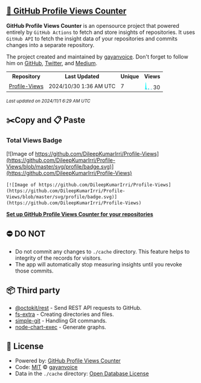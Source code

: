 ## [🚀 GitHub Profile Views Counter](https://github.com/gayanvoice/github-profile-views-counter)
**GitHub Profile Views Counter** is an opensource project that powered entirely by  `GitHub Actions` to fetch and store insights of repositories.
It uses `GitHub API` to fetch the insight data of your repositories and commits changes into a separate repository.

The project created and maintained by [gayanvoice](https://github.com/gayanvoice). Don't forget to follow him on [GitHub](https://github.com/gayanvoice), [Twitter](https://twitter.com/gayanvoice), and [Medium](https://gayanvoice.medium.com/).

<table>
	<tr>
		<th>
			Repository
		</th>
		<th>
			Last Updated
		</th>
		<th>
			Unique
		</th>
		<th>
			Views
		</th>
	</tr>
	<tr>
		<td>
			<a href="https://github.com/DileepKumarIrri/Profile-Views/tree/master/readme/749879295/year.md">
				Profile-Views
			</a>
		</td>
		<td>
			2024/10/30 1:36 AM UTC
		</td>
		<td>
			7
		</td>
		<td>
			<img alt="Response time graph" src="https://github.com/DileepKumarIrri/Profile-Views/raw/master/graph/749879295/small/year.png" height="20"> 30
		</td>
	</tr>
</table>

<small><i>Last updated on 2024/11/1 6:29 AM UTC</i></small>

## ✂️Copy and 📋 Paste
### Total Views Badge
[![Image of https://github.com/DileepKumarIrri/Profile-Views](https://github.com/DileepKumarIrri/Profile-Views/blob/master/svg/profile/badge.svg)](https://github.com/DileepKumarIrri/Profile-Views)

```readme
[![Image of https://github.com/DileepKumarIrri/Profile-Views](https://github.com/DileepKumarIrri/Profile-Views/blob/master/svg/profile/badge.svg)](https://github.com/DileepKumarIrri/Profile-Views)
```
[**Set up GitHub Profile Views Counter for your repositories**](https://github.com/gayanvoice/github-profile-views-counter)
## ⛔ DO NOT
- Do not commit any changes to `./cache` directory. This feature helps to integrity of the records for visitors.
- The app will automatically stop measuring insights until you revoke those commits.
## 📦 Third party

- [@octokit/rest](https://www.npmjs.com/package/@octokit/rest) - Send REST API requests to GitHub.
- [fs-extra](https://www.npmjs.com/package/fs-extra) - Creating directories and files.
- [simple-git](https://www.npmjs.com/package/simple-git) - Handling Git commands.
- [node-chart-exec](https://www.npmjs.com/package/node-chart-exec) - Generate graphs.
## 📄 License
- Powered by: [GitHub Profile Views Counter](https://github.com/gayanvoice/github-profile-views-counter)
- Code: [MIT](./LICENSE) © [gayanvoice](https://github.com/gayanvoice)
- Data in the `./cache` directory: [Open Database License](https://opendatacommons.org/licenses/odbl/1-0/)